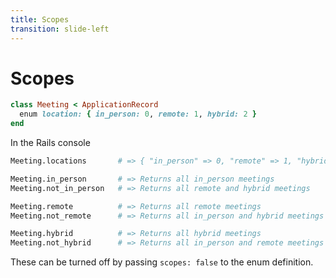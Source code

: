 ```yaml
---
title: Scopes
transition: slide-left
---
```


# Scopes

```rb {*} filename="app/models/meeting.rb"
class Meeting < ApplicationRecord
  enum location: { in_person: 0, remote: 1, hybrid: 2 }
end
```

In the Rails console

```sh {hide|*}
Meeting.locations       # => { "in_person" => 0, "remote" => 1, "hybrid" => 2 }

Meeting.in_person       # => Returns all in_person meetings
Meeting.not_in_person   # => Returns all remote and hybrid meetings

Meeting.remote          # => Returns all remote meetings
Meeting.not_remote      # => Returns all in_person and hybrid meetings

Meeting.hybrid          # => Returns all hybrid meetings
Meeting.not_hybrid      # => Returns all in_person and remote meetings
```

These can be turned off by passing `scopes: false` to the enum definition.

<!--
Slide notes
-->
